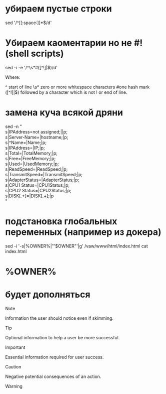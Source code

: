 # убираем пустые строки
sed '/^[[:space:]]*$/d' 

# Убираем каоментарии но не #! (shell scripts)

sed -i -e '/^\s*#\([^!]\|$\)/d'

Where:

^ start of line
\s* zero or more whitespace characters
#one hash mark
\([^!]\|$\) followed by a character which is not ! or end of line.

# замена куча всякой дряни
sed -n "\
s|IPAddress=not assigned;||p; \
s|Server-Name=|hostname;|p; \
s|^Name=|Name;|p; \
s|IPAddress=|IP;|p; \
s|Total=|TotalMemory;|p; \
s|Free=|FreeMemory;|p; \
s|Used=|UsedMemory;|p; \
s|ReadSpeed=|ReadSpeed;|p; \
s|TransmitSpeed=|TransmitSpeed;|p; \
s|AdapterStatus=|AdapterStatus;|p; \
s|CPU1 Status=|CPU1Status;|p; \
s|CPU2 Status=|CPU2Status;|p; \
s|DISK[.+]=|DISK[.+];|p \
"
# подстановка глобальных переменных (например из докера)
sed -i '-s|%OWNER%|'"$OWNER"'|g' /vaw/www/html/index.html
cat index.html
<html><body><h1>%OWNER%</h1></body></html>

# будет дополняться

> [!NOTE]
> Information the user should notice even if skimming.

> [!TIP]
> Optional information to help a user be more successful.

> [!IMPORTANT]
> Essential information required for user success.

> [!CAUTION]
> Negative potential consequences of an action.

> [!WARNING]
